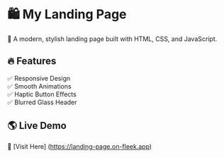 # 🛍️ My Landing Page

🚀 A modern, stylish landing page built with HTML, CSS, and JavaScript.

## 🔥 Features
✅ Responsive Design  
✅ Smooth Animations  
✅ Haptic Button Effects  
✅ Blurred Glass Header  

## 🌎 Live Demo
🔗 [Visit Here] (https://landing-page.on-fleek.app)
